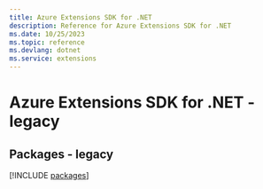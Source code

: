 ```yaml
---
title: Azure Extensions SDK for .NET
description: Reference for Azure Extensions SDK for .NET
ms.date: 10/25/2023
ms.topic: reference
ms.devlang: dotnet
ms.service: extensions
---
```

# Azure Extensions SDK for .NET - legacy
## Packages - legacy
[!INCLUDE [packages](extensions-index.md)]